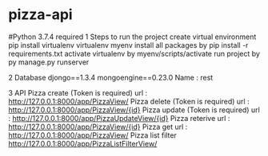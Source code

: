 # pizza-api
#Python 3.7.4 required
1 Steps to run the project
    create virtual environment
    pip install virtualenv
    virtualenv myenv
    install all packages by pip install -r requirements.txt
    activate virtualenv by myenv/scripts/activate
    run project by py manage.py runserver

2 Database 
    djongo==1.3.4
    mongoengine==0.23.0
    Name : rest

3 API
    Pizza create (Token is required)
    url : http://127.0.0.1:8000/app/PizzaView/
    Pizza delete (Token is required)
    url : http://127.0.0.1:8000/app/PizzaView/{id}
    Pizza update (Token is required)
    url : http://127.0.0.1:8000/app/PizzaUpdateView/{id}
    Pizza reterive 
    url : http://127.0.0.1:8000/app/PizzaView/{id}
    Pizza get 
    url : http://127.0.0.1:8000/app/PizzaView/
    Pizza list filter
    http://127.0.0.1:8000/app/PizzaListFilterView/


